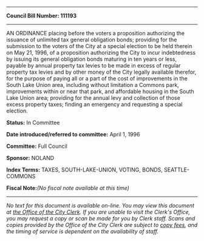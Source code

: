 

********

**Council Bill Number: 111193**
********

 AN ORDINANCE placing before the voters a proposition authorizing the issuance of unlimited tax general obligation bonds; providing for the submission to the voters of the City at a special election to be held therein on May 21, 1996, of a proposition authorizing the City to incur indebtedness by issuing its general obligation bonds maturing in ten years or less, payable by annual property tax levies to be made in excess of regular property tax levies and by other money of the City legally available therefor, for the purpose of paying all or a part of the cost of improvements in the South Lake Union area, including without limitation a Commons park, improvements within or near that park, and affordable housing in the South Lake Union area; providing for the annual levy and collection of those excess property taxes; finding an emergency and requesting a special election.

**Status:** In Committee
   
   
**Date introduced/referred to committee:** April 1, 1996
   
**Committee:** Full Council
   
**Sponsor:** NOLAND
   
   
**Index Terms:** TAXES, SOUTH-LAKE-UNION, VOTING, BONDS, SEATTLE-COMMONS

**Fiscal Note:**_(No fiscal note available at this time)_
********

_No text for this document is available on-line. You may view this document at [the Office of the City Clerk](http://www.seattle.gov/leg/clerk/contactUs.htm). If you are unable to visit the Clerk's Office, you may request a copy or scan be made for you by Clerk staff. Scans and copies provided by the Office of the City Clerk are subject to [copy fees](http://clerk.seattle.gov/~public/clerkfees.htm), and the timing of service is dependent on the availability of staff._

